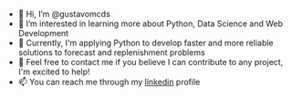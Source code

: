 - 👋 Hi, I’m @gustavomcds
- 👀 I’m interested in learning more about Python, Data Science and Web Development
- 🌱 Currently, I'm applying Python to develop faster and more reliable solutions to forecast and replenishment problems
- 💞️ Feel free to contact me if you believe I can contribute to any project, I'm excited to help!
- 📫 You can reach me through my <a href="https://www.linkedin.com/in/gustavo-machado-da-silva/">linkedin</a> profile

<!---
gustavomcds/gustavomcds is a ✨ special ✨ repository because its `README.md` (this file) appears on your GitHub profile.
You can click the Preview link to take a look at your changes.
--->
